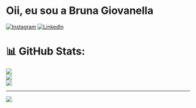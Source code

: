 # Oii, eu sou a Bruna Giovanella

[![Instagram](https://img.shields.io/badge/Instagram-%23E4405F.svg?logo=Instagram&logoColor=white)](https://instagram.com/bruna_giovanella) [![LinkedIn](https://img.shields.io/badge/LinkedIn-%230077B5.svg?logo=linkedin&logoColor=white)](https://linkedin.com/in/bruna-giovanella) 
# 📊 GitHub Stats:
![](https://github-readme-stats.vercel.app/api?username=bruna-giovanella&theme=tokyonight&hide_border=true&include_all_commits=false&count_private=false)<br/>
![](https://github-readme-streak-stats.herokuapp.com/?user=bruna-giovanella&theme=tokyonight&hide_border=true)<br/>
![](https://github-readme-stats.vercel.app/api/top-langs/?username=bruna-giovanella&theme=tokyonight&hide_border=true&include_all_commits=false&count_private=false&layout=compact)

---
[![](https://visitcount.itsvg.in/api?id=bruna-giovanella&icon=9&color=6)](https://visitcount.itsvg.in)

<!-- Proudly created with GPRM ( https://gprm.itsvg.in ) -->
